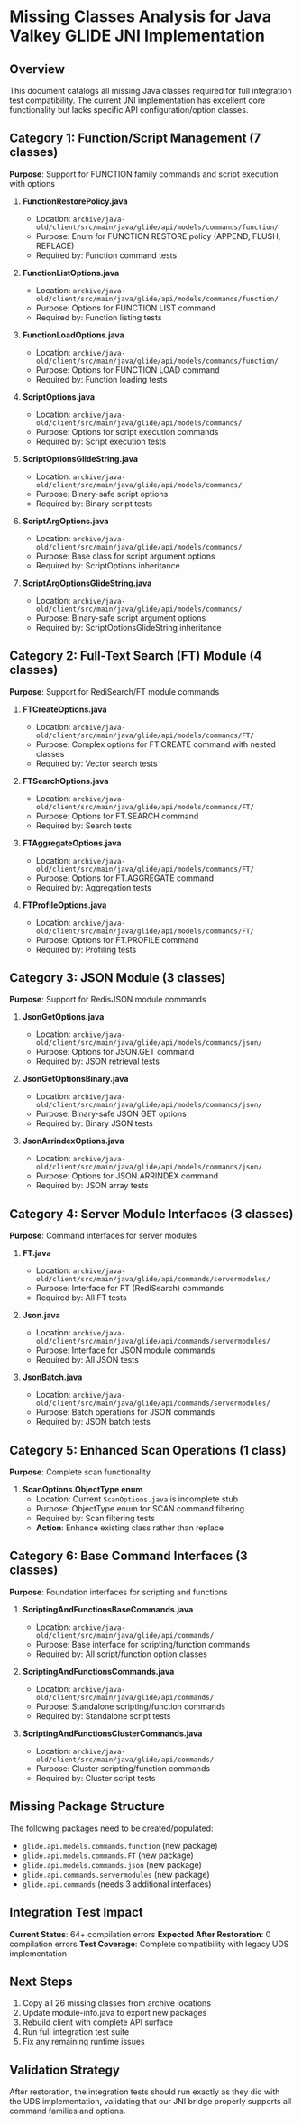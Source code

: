 # Missing Classes Analysis for Java Valkey GLIDE JNI Implementation

## Overview
This document catalogs all missing Java classes required for full integration test compatibility. The current JNI implementation has excellent core functionality but lacks specific API configuration/option classes.

## Category 1: Function/Script Management (7 classes)
**Purpose**: Support for FUNCTION family commands and script execution with options

1. **FunctionRestorePolicy.java**
   - Location: `archive/java-old/client/src/main/java/glide/api/models/commands/function/`
   - Purpose: Enum for FUNCTION RESTORE policy (APPEND, FLUSH, REPLACE)
   - Required by: Function command tests

2. **FunctionListOptions.java**
   - Location: `archive/java-old/client/src/main/java/glide/api/models/commands/function/`
   - Purpose: Options for FUNCTION LIST command
   - Required by: Function listing tests

3. **FunctionLoadOptions.java**
   - Location: `archive/java-old/client/src/main/java/glide/api/models/commands/function/`
   - Purpose: Options for FUNCTION LOAD command
   - Required by: Function loading tests

4. **ScriptOptions.java**
   - Location: `archive/java-old/client/src/main/java/glide/api/models/commands/`
   - Purpose: Options for script execution commands
   - Required by: Script execution tests

5. **ScriptOptionsGlideString.java**
   - Location: `archive/java-old/client/src/main/java/glide/api/models/commands/`
   - Purpose: Binary-safe script options
   - Required by: Binary script tests

6. **ScriptArgOptions.java**
   - Location: `archive/java-old/client/src/main/java/glide/api/models/commands/`
   - Purpose: Base class for script argument options
   - Required by: ScriptOptions inheritance

7. **ScriptArgOptionsGlideString.java**
   - Location: `archive/java-old/client/src/main/java/glide/api/models/commands/`
   - Purpose: Binary-safe script argument options
   - Required by: ScriptOptionsGlideString inheritance

## Category 2: Full-Text Search (FT) Module (4 classes)
**Purpose**: Support for RediSearch/FT module commands

1. **FTCreateOptions.java**
   - Location: `archive/java-old/client/src/main/java/glide/api/models/commands/FT/`
   - Purpose: Complex options for FT.CREATE command with nested classes
   - Required by: Vector search tests

2. **FTSearchOptions.java**
   - Location: `archive/java-old/client/src/main/java/glide/api/models/commands/FT/`
   - Purpose: Options for FT.SEARCH command
   - Required by: Search tests

3. **FTAggregateOptions.java**
   - Location: `archive/java-old/client/src/main/java/glide/api/models/commands/FT/`
   - Purpose: Options for FT.AGGREGATE command
   - Required by: Aggregation tests

4. **FTProfileOptions.java**
   - Location: `archive/java-old/client/src/main/java/glide/api/models/commands/FT/`
   - Purpose: Options for FT.PROFILE command
   - Required by: Profiling tests

## Category 3: JSON Module (3 classes)
**Purpose**: Support for RedisJSON module commands

1. **JsonGetOptions.java**
   - Location: `archive/java-old/client/src/main/java/glide/api/models/commands/json/`
   - Purpose: Options for JSON.GET command
   - Required by: JSON retrieval tests

2. **JsonGetOptionsBinary.java**
   - Location: `archive/java-old/client/src/main/java/glide/api/models/commands/json/`
   - Purpose: Binary-safe JSON GET options
   - Required by: Binary JSON tests

3. **JsonArrindexOptions.java**
   - Location: `archive/java-old/client/src/main/java/glide/api/models/commands/json/`
   - Purpose: Options for JSON.ARRINDEX command
   - Required by: JSON array tests

## Category 4: Server Module Interfaces (3 classes)
**Purpose**: Command interfaces for server modules

1. **FT.java**
   - Location: `archive/java-old/client/src/main/java/glide/api/commands/servermodules/`
   - Purpose: Interface for FT (RediSearch) commands
   - Required by: All FT tests

2. **Json.java**
   - Location: `archive/java-old/client/src/main/java/glide/api/commands/servermodules/`
   - Purpose: Interface for JSON module commands
   - Required by: All JSON tests

3. **JsonBatch.java**
   - Location: `archive/java-old/client/src/main/java/glide/api/commands/servermodules/`
   - Purpose: Batch operations for JSON commands
   - Required by: JSON batch tests

## Category 5: Enhanced Scan Operations (1 class)
**Purpose**: Complete scan functionality

1. **ScanOptions.ObjectType enum**
   - Location: Current `ScanOptions.java` is incomplete stub
   - Purpose: ObjectType enum for SCAN command filtering
   - Required by: Scan filtering tests
   - **Action**: Enhance existing class rather than replace

## Category 6: Base Command Interfaces (3 classes)
**Purpose**: Foundation interfaces for scripting and functions

1. **ScriptingAndFunctionsBaseCommands.java**
   - Location: `archive/java-old/client/src/main/java/glide/api/commands/`
   - Purpose: Base interface for scripting/function commands
   - Required by: All script/function option classes

2. **ScriptingAndFunctionsCommands.java**
   - Location: `archive/java-old/client/src/main/java/glide/api/commands/`
   - Purpose: Standalone scripting/function commands
   - Required by: Standalone script tests

3. **ScriptingAndFunctionsClusterCommands.java**
   - Location: `archive/java-old/client/src/main/java/glide/api/commands/`
   - Purpose: Cluster scripting/function commands
   - Required by: Cluster script tests

## Missing Package Structure
The following packages need to be created/populated:
- `glide.api.models.commands.function` (new package)
- `glide.api.models.commands.FT` (new package)
- `glide.api.models.commands.json` (new package)
- `glide.api.commands.servermodules` (new package)
- `glide.api.commands` (needs 3 additional interfaces)

## Integration Test Impact
**Current Status**: 64+ compilation errors
**Expected After Restoration**: 0 compilation errors
**Test Coverage**: Complete compatibility with legacy UDS implementation

## Next Steps
1. Copy all 26 missing classes from archive locations
2. Update module-info.java to export new packages
3. Rebuild client with complete API surface
4. Run full integration test suite
5. Fix any remaining runtime issues

## Validation Strategy
After restoration, the integration tests should run exactly as they did with the UDS implementation, validating that our JNI bridge properly supports all command families and options.
